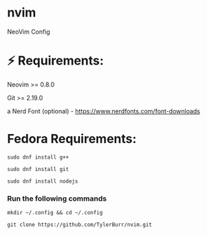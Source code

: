 # nvim
NeoVim Config
 
# ⚡️ Requirements:
Neovim >= 0.8.0

Git >= 2.19.0

a Nerd Font (optional) - https://www.nerdfonts.com/font-downloads

# Fedora Requirements:
```sudo dnf install g++```

```sudo dnf install git```

```sudo dnf install nodejs```


### Run the following commands

```mkdir ~/.config && cd ~/.config```

```git clone https://github.com/TylerBurr/nvim.git```



